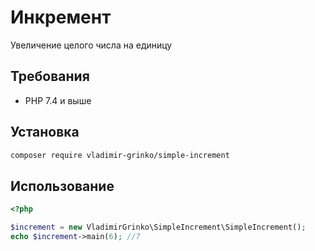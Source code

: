 # Инкремент

Увеличение целого числа на единицу

## Требования

- PHP 7.4 и выше

## Установка

```sh
composer require vladimir-grinko/simple-increment
```

## Использование

```php
<?php

$increment = new VladimirGrinko\SimpleIncrement\SimpleIncrement();
echo $increment->main(6); //7
```